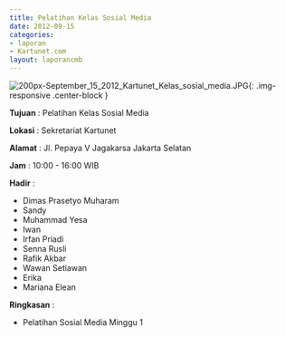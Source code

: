```yaml
---
title: Pelatihan Kelas Sosial Media
date: 2012-09-15
categories:
- laporan
- Kartunet.com
layout: laporancmb
---
```



![200px-September_15_2012_Kartunet_Kelas_sosial_media.JPG](/uploads/200px-September_15_2012_Kartunet_Kelas_sosial_media.JPG){: .img-responsive .center-block }


**Tujuan** : Pelatihan Kelas Sosial Media	

**Lokasi** : Sekretariat Kartunet

**Alamat** : Jl. Pepaya V Jagakarsa Jakarta Selatan

**Jam** : 10:00 - 16:00 WIB

**Hadir** : 
* Dimas Prasetyo Muharam
* Sandy
* Muhammad Yesa
* Iwan
* Irfan Priadi
* Senna Rusli
* Rafik Akbar
* Wawan Setiawan
* Erika
* Mariana Elean

**Ringkasan** : 
* Pelatihan Sosial Media Minggu 1
